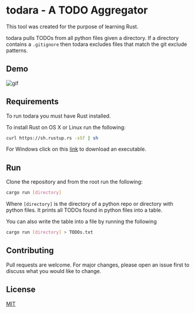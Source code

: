 # todara - A TODO Aggregator

This tool was created for the purpose of learning Rust. 

todara pulls TODOs from all python files given a directory. If a directory contains a `.gitignore` then todara excludes files that match the git exclude patterns.

## Demo
![gif](https://i.imgur.com/JXTZqQC.gif)

## Requirements

To run todara you must have Rust installed.

To install Rust on OS X or Linux run the following:

```bash
curl https://sh.rustup.rs -sSf | sh
```
For Windows click on this [link](https://win.rustup.rs/) to download an executable.

## Run

Clone the repository and from the root run the following:

```bash
cargo run [directory]
```

Where `[directory]` is the directory of a python repo or directory with python files. It prints all TODOs found in python files into a table.

You can also write the table into a file by running the following

```bash
cargo run [directory] > TODOs.txt
```

## Contributing
Pull requests are welcome. For major changes, please open an issue first to discuss what you would like to change.

## License
[MIT](https://choosealicense.com/licenses/mit/)
